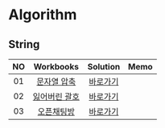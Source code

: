 # Algorithm 

## String
|<center>NO|<center>Workbooks|<center>Solution|<center>Memo|
|:---:|:---:|:---:|:---:|
|01|[<center>문자열 압축](https://school.programmers.co.kr/learn/courses/30/lessons/60057)|[<center>바로가기](./Solution/문자열%20압축)||
|02|[<center>잃어버린 괄호](https://www.acmicpc.net/problem/1541)|[<center>바로가기](./Solution/잃어버린%20괄호)||
|03|[<center>오픈채팅방](https://school.programmers.co.kr/learn/courses/30/lessons/42888)|[<center>바로가기](./Solution/오픈채팅방)| |

